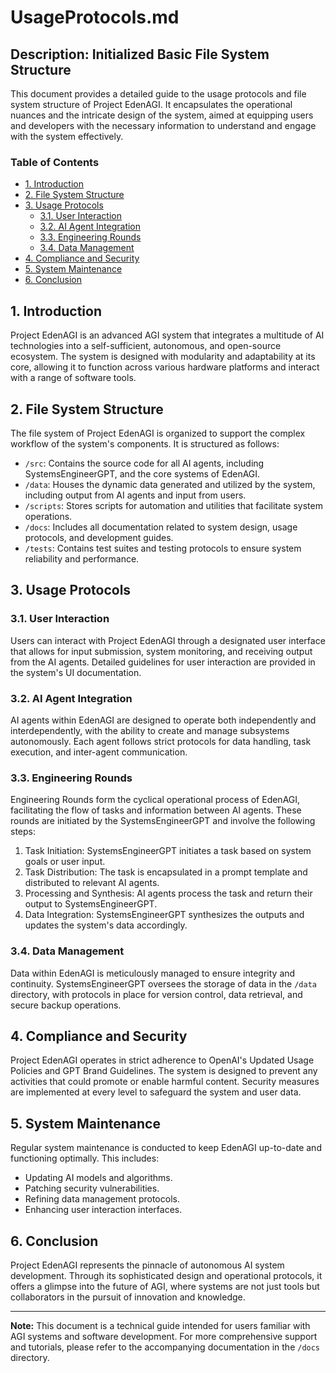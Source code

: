 # UsageProtocols.md

## Description: Initialized Basic File System Structure

This document provides a detailed guide to the usage protocols and file system structure of Project EdenAGI. It encapsulates the operational nuances and the intricate design of the system, aimed at equipping users and developers with the necessary information to understand and engage with the system effectively.

### Table of Contents
- [1. Introduction](#1-introduction)
- [2. File System Structure](#2-file-system-structure)
- [3. Usage Protocols](#3-usage-protocols)
  - [3.1. User Interaction](#31-user-interaction)
  - [3.2. AI Agent Integration](#32-ai-agent-integration)
  - [3.3. Engineering Rounds](#33-engineering-rounds)
  - [3.4. Data Management](#34-data-management)
- [4. Compliance and Security](#4-compliance-and-security)
- [5. System Maintenance](#5-system-maintenance)
- [6. Conclusion](#6-conclusion)

## 1. Introduction

Project EdenAGI is an advanced AGI system that integrates a multitude of AI technologies into a self-sufficient, autonomous, and open-source ecosystem. The system is designed with modularity and adaptability at its core, allowing it to function across various hardware platforms and interact with a range of software tools.

## 2. File System Structure

The file system of Project EdenAGI is organized to support the complex workflow of the system's components. It is structured as follows:

- `/src`: Contains the source code for all AI agents, including SystemsEngineerGPT, and the core systems of EdenAGI.
- `/data`: Houses the dynamic data generated and utilized by the system, including output from AI agents and input from users.
- `/scripts`: Stores scripts for automation and utilities that facilitate system operations.
- `/docs`: Includes all documentation related to system design, usage protocols, and development guides.
- `/tests`: Contains test suites and testing protocols to ensure system reliability and performance.

## 3. Usage Protocols

### 3.1. User Interaction

Users can interact with Project EdenAGI through a designated user interface that allows for input submission, system monitoring, and receiving output from the AI agents. Detailed guidelines for user interaction are provided in the system's UI documentation.

### 3.2. AI Agent Integration

AI agents within EdenAGI are designed to operate both independently and interdependently, with the ability to create and manage subsystems autonomously. Each agent follows strict protocols for data handling, task execution, and inter-agent communication.

### 3.3. Engineering Rounds

Engineering Rounds form the cyclical operational process of EdenAGI, facilitating the flow of tasks and information between AI agents. These rounds are initiated by the SystemsEngineerGPT and involve the following steps:

1. Task Initiation: SystemsEngineerGPT initiates a task based on system goals or user input.
2. Task Distribution: The task is encapsulated in a prompt template and distributed to relevant AI agents.
3. Processing and Synthesis: AI agents process the task and return their output to SystemsEngineerGPT.
4. Data Integration: SystemsEngineerGPT synthesizes the outputs and updates the system's data accordingly.

### 3.4. Data Management

Data within EdenAGI is meticulously managed to ensure integrity and continuity. SystemsEngineerGPT oversees the storage of data in the `/data` directory, with protocols in place for version control, data retrieval, and secure backup operations.

## 4. Compliance and Security

Project EdenAGI operates in strict adherence to OpenAI's Updated Usage Policies and GPT Brand Guidelines. The system is designed to prevent any activities that could promote or enable harmful content. Security measures are implemented at every level to safeguard the system and user data.

## 5. System Maintenance

Regular system maintenance is conducted to keep EdenAGI up-to-date and functioning optimally. This includes:

- Updating AI models and algorithms.
- Patching security vulnerabilities.
- Refining data management protocols.
- Enhancing user interaction interfaces.

## 6. Conclusion

Project EdenAGI represents the pinnacle of autonomous AI system development. Through its sophisticated design and operational protocols, it offers a glimpse into the future of AGI, where systems are not just tools but collaborators in the pursuit of innovation and knowledge.

---

**Note:** This document is a technical guide intended for users familiar with AGI systems and software development. For more comprehensive support and tutorials, please refer to the accompanying documentation in the `/docs` directory.
